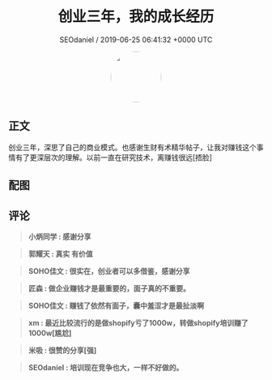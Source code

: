 <h1 align="center">创业三年，我的成长经历</h1>
<p align="center">
    <a>SEOdaniel / 2019-06-25 06:41:32 &#43;0000 UTC</a>
</p>

<div align="center">
    <img src="https://images.zsxq.com/FgJDk21DxCuk_fBoiYtFOdowv2NC?e=1590940799&amp;token=kIxbL07-8jAj8w1n4s9zv64FuZZNEATmlU_Vm6zD:uXjzCe05_o4wEURLsgUa6w-w6vE=" width="100" height="100" style="border:1px solid;border-radius:50%; color:#ffffff"/>
</div>

## 正文

<div>
创业三年，深思了自己的商业模式。也感谢生财有术精华帖子，让我对赚钱这个事情有了更深层次的理解。以前一直在研究技术，离赚钱很远[捂脸]


</div>

## 配图
<div class="image" align="center">

</div>

## 评论

<div align="left">
<div>

<blockquote >
<span> <strong>小炳同学 : 感谢分享 </strong></span>
</blockquote>

<blockquote >
<span> <strong>郭耀天 : 真实 有价值 </strong></span>
</blockquote>

<blockquote >
<span> <strong>SOHO佳文 : 很实在，创业者可以多借鉴，感谢分享 </strong></span>
</blockquote>

<blockquote >
<span> <strong>匠森 : 做企业赚钱才是最重要的，面子真的不重要。 </strong></span>
</blockquote>

<blockquote >
<span> <strong>SOHO佳文 : 赚钱了依然有面子，囊中羞涩才是最扯淡啊 </strong></span>
</blockquote>

<blockquote >
<span> <strong>xm : 最近比较流行的是做shopify亏了1000w，转做shopify培训赚了1000w[尴尬] </strong></span>
</blockquote>

<blockquote >
<span> <strong>米吸 : 很赞的分享[强] </strong></span>
</blockquote>

<blockquote >
<span> <strong>SEOdaniel : 培训现在竞争也大，一样不好做的。 </strong></span>
</blockquote>

</div>
</div>